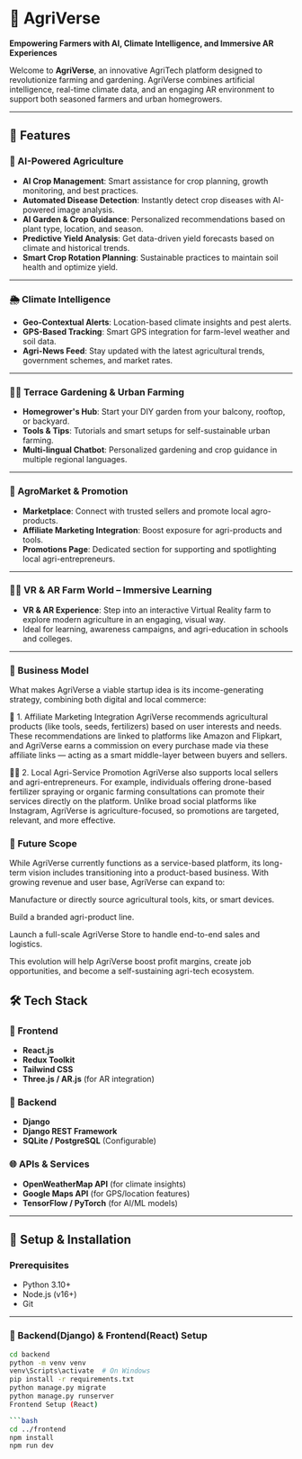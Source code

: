 # 🌾 AgriVerse

**Empowering Farmers with AI, Climate Intelligence, and Immersive AR Experiences**

Welcome to **AgriVerse**, an innovative AgriTech platform designed to revolutionize farming and gardening. AgriVerse combines artificial intelligence, real-time climate data, and an engaging AR environment to support both seasoned farmers and urban homegrowers.

---

## 🚀 Features

### 🌱 AI-Powered Agriculture
- **AI Crop Management**: Smart assistance for crop planning, growth monitoring, and best practices.
- **Automated Disease Detection**: Instantly detect crop diseases with AI-powered image analysis.
- **AI Garden & Crop Guidance**: Personalized recommendations based on plant type, location, and season.
- **Predictive Yield Analysis**: Get data-driven yield forecasts based on climate and historical trends.
- **Smart Crop Rotation Planning**: Sustainable practices to maintain soil health and optimize yield.

---

### 🌦️ Climate Intelligence
- **Geo-Contextual Alerts**: Location-based climate insights and pest alerts.
- **GPS-Based Tracking**: Smart GPS integration for farm-level weather and soil data.
- **Agri-News Feed**: Stay updated with the latest agricultural trends, government schemes, and market rates.

---

### 🧑‍🌾 Terrace Gardening & Urban Farming
- **Homegrower's Hub**: Start your DIY garden from your balcony, rooftop, or backyard.
- **Tools & Tips**: Tutorials and smart setups for self-sustainable urban farming.
- **Multi-lingual Chatbot**: Personalized gardening and crop guidance in multiple regional languages.

---

### 🛒 AgroMarket & Promotion
- **Marketplace**: Connect with trusted sellers and promote local agro-products.
- **Affiliate Marketing Integration**: Boost exposure for agri-products and tools.
- **Promotions Page**: Dedicated section for supporting and spotlighting local agri-entrepreneurs.

---

### 🧑‍💻 VR & AR Farm World – Immersive Learning
- **VR & AR Experience**: Step into an interactive Virtual Reality farm to explore modern agriculture in an engaging, visual way.
- Ideal for learning, awareness campaigns, and agri-education in schools and colleges.

---
### 💼 Business Model
What makes AgriVerse a viable startup idea is its income-generating strategy, combining both digital and local commerce:

🔗 1. Affiliate Marketing Integration
AgriVerse recommends agricultural products (like tools, seeds, fertilizers) based on user interests and needs. These recommendations are linked to platforms like Amazon and Flipkart, and AgriVerse earns a commission on every purchase made via these affiliate links — acting as a smart middle-layer between buyers and sellers.

🧑‍🌾 2. Local Agri-Service Promotion
AgriVerse also supports local sellers and agri-entrepreneurs. For example, individuals offering drone-based fertilizer spraying or organic farming consultations can promote their services directly on the platform. Unlike broad social platforms like Instagram, AgriVerse is agriculture-focused, so promotions are targeted, relevant, and more effective.

### 🔮 Future Scope
While AgriVerse currently functions as a service-based platform, its long-term vision includes transitioning into a product-based business. With growing revenue and user base, AgriVerse can expand to:

Manufacture or directly source agricultural tools, kits, or smart devices.

Build a branded agri-product line.

Launch a full-scale AgriVerse Store to handle end-to-end sales and logistics.

This evolution will help AgriVerse boost profit margins, create job opportunities, and become a self-sustaining agri-tech ecosystem.


## 🛠️ Tech Stack

### 🔗 Frontend
- **React.js**
- **Redux Toolkit**
- **Tailwind CSS**
- **Three.js / AR.js** (for AR integration)

### 🧠 Backend
- **Django**
- **Django REST Framework**
- **SQLite / PostgreSQL** (Configurable)

### 🌐 APIs & Services
- **OpenWeatherMap API** (for climate insights)
- **Google Maps API** (for GPS/location features)
- **TensorFlow / PyTorch** (for AI/ML models)

---

## 🧪 Setup & Installation

### Prerequisites
- Python 3.10+
- Node.js (v16+)
- Git

---

### 🐍 Backend(Django) & Frontend(React) Setup 

```bash
cd backend
python -m venv venv
venv\Scripts\activate  # On Windows
pip install -r requirements.txt
python manage.py migrate
python manage.py runserver
Frontend Setup (React)

```bash
cd ../frontend
npm install
npm run dev
